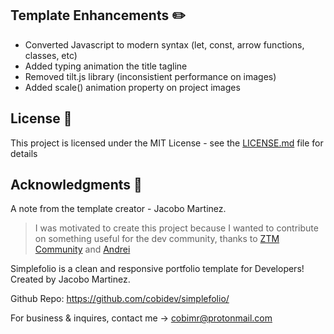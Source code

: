## Template Enhancements ✏️
- Converted Javascript to modern syntax (let, const, arrow functions, classes, etc)
- Added typing animation the title tagline 
- Removed tilt.js library (inconsistient performance on images)
- Added scale() animation property on project images 

## License 📄
This project is licensed under the MIT License - see the [LICENSE.md](LICENSE.md) file for details

## Acknowledgments 🎁
A note from the template creator - Jacobo Martinez.
> I was motivated to create this project because I wanted to contribute on something useful for the dev community, thanks to [ZTM Community](https://github.com/zero-to-mastery) and [Andrei](https://github.com/aneagoie)

Simplefolio is a clean and responsive portfolio template for Developers!
Created by Jacobo Martinez.

Github Repo: https://github.com/cobidev/simplefolio/

For business & inquires, contact me -> cobimr@protonmail.com

